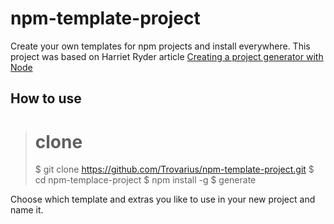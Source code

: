 # npm-template-project
Create your own templates for npm projects and install everywhere. This project was based on Harriet Ryder 
article [Creating a project generator with Node](https://medium.com/northcoders/creating-a-project-generator-with-node-29e13b3cd309)

## How to use
> # clone 
> $ git clone https://github.com/Trovarius/npm-template-project.git
> $ cd npm-templace-project
> $ npm install -g
> $ generate

Choose which template and extras you like to use in your new project and name it.